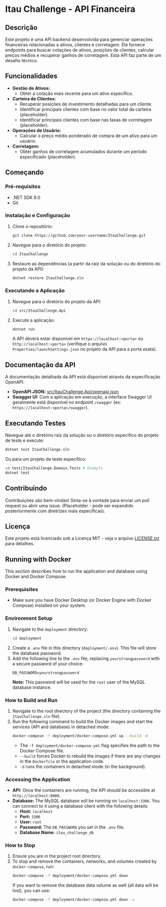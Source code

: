 # Itau Challenge - API Financeira

## Descrição

Este projeto é uma API backend desenvolvida para gerenciar operações financeiras relacionadas a ativos, clientes e corretagem. Ele fornece endpoints para buscar cotações de ativos, posições de clientes, calcular preços médios e recuperar ganhos de corretagem. Esta API faz parte de um desafio técnico.

## Funcionalidades

- **Gestão de Ativos:**
  - Obter a cotação mais recente para um ativo específico.
- **Carteira de Clientes:**
  - Recuperar posições de investimento detalhadas para um cliente.
  - Identificar principais clientes com base no valor total da carteira (placeholder).
  - Identificar principais clientes com base nas taxas de corretagem (placeholder).
- **Operações de Usuário:**
  - Calcular o preço médio ponderado de compra de um ativo para um usuário.
- **Corretagem:**
  - Obter ganhos de corretagem acumulados durante um período especificado (placeholder).

## Começando

### Pré-requisitos

- .NET SDK 8.0
- Git

### Instalação e Configuração

1. Clone o repositório:
   ```bash
   git clone https://github.com/your-username/ItauChallenge.git
   ```
2. Navegue para o diretório do projeto:
   ```bash
   cd ItauChallenge
   ```
3. Restaure as dependências (a partir da raiz da solução ou do diretório do projeto da API):
   ```bash
   dotnet restore ItauChallenge.sln
   ```

### Executando a Aplicação

1. Navegue para o diretório do projeto da API:
   ```bash
   cd src/ItauChallenge.Api
   ```
2. Execute a aplicação:
   ```bash
   dotnet run
   ```
   A API deverá estar disponível em `https://localhost:<porta>` ou `http://localhost:<porta>` (verifique o arquivo `Properties/launchSettings.json` no projeto da API para a porta exata).

## Documentação da API

A documentação detalhada da API está disponível através da especificação OpenAPI.

- **OpenAPI JSON:** [src/ItauChallenge.Api/openapi.json](src/ItauChallenge.Api/openapi.json)
- **Swagger UI:** Com a aplicação em execução, a interface Swagger UI geralmente está disponível no endpoint `/swagger` (ex: `https://localhost:<porta>/swagger`).

## Executando Testes

Navegue até o diretório raiz da solução ou o diretório específico do projeto de teste e execute:

```bash
dotnet test ItauChallenge.sln
```

Ou para um projeto de teste específico:
```bash
cd test/ItauChallenge.Domain.Tests # Exemplo
dotnet test
```

## Contribuindo

Contribuições são bem-vindas! Sinta-se à vontade para enviar um pull request ou abrir uma issue. (Placeholder - pode ser expandido posteriormente com diretrizes mais específicas).

## Licença

Este projeto está licenciado sob a Licença MIT - veja o arquivo [LICENSE.txt](LICENSE.txt) para detalhes.

## Running with Docker

This section describes how to run the application and database using Docker and Docker Compose.

### Prerequisites

- Make sure you have Docker Desktop (or Docker Engine with Docker Compose) installed on your system.

### Environment Setup

1.  Navigate to the `deployment` directory:
    ```bash
    cd deployment
    ```
2.  Create a `.env` file in this directory (`deployment/.env`). This file will store the database password.
3.  Add the following line to the `.env` file, replacing `yourstrongpassword` with a secure password of your choice:
    ```
    DB_PASSWORD=yourstrongpassword
    ```
    **Note:** This password will be used for the `root` user of the MySQL database instance.

### How to Build and Run

1.  Navigate to the root directory of the project (the directory containing the `ItauChallenge.sln` file).
2.  Run the following command to build the Docker images and start the services (API and database) in detached mode:
    ```bash
    docker-compose -f deployment/docker-compose.yml up --build -d
    ```
    - The `-f deployment/docker-compose.yml` flag specifies the path to the Docker Compose file.
    - `--build` forces Docker to rebuild the images if there are any changes in the `Dockerfile` or the application code.
    - `-d` runs the containers in detached mode (in the background).

### Accessing the Application

-   **API:** Once the containers are running, the API should be accessible at `http://localhost:8080`.
-   **Database:** The MySQL database will be running on `localhost:3306`. You can connect to it using a database client with the following details:
    -   **Host:** `localhost`
    -   **Port:** `3306`
    -   **User:** `root`
    -   **Password:** The `DB_PASSWORD` you set in the `.env` file.
    -   **Database Name:** `itau_challenge_db`

### How to Stop

1.  Ensure you are in the project root directory.
2.  To stop and remove the containers, networks, and volumes created by `docker-compose`, run:
    ```bash
    docker-compose -f deployment/docker-compose.yml down
    ```
    If you want to remove the database data volume as well (all data will be lost), you can use:
    ```bash
    docker-compose -f deployment/docker-compose.yml down -v
    ```

